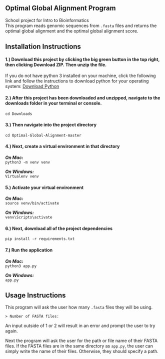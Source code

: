 ## Optimal Global Alignment Program

School project for Intro to Bioinformatics  
This program reads genomic sequences from `.fasta` files and returns the optimal global alignment and the optimal global alignment score.


## Installation Instructions

#### 1.) Download this project by clicking the big green button in the top right, then clicking Download ZIP. Then unzip the file.

If you do not have python 3 installed on your machine, click the following link and follow the instructions to download python for your operating system: [Download Python](https://realpython.com/installing-python/)  

#### 2.) After this project has been downloaded and unzipped, navigate to the downloads folder in your terminal or console.  

`cd Downloads`

#### 3.) Then navigate into the project directory  

`cd Optimal-Global-Alignment-master`

#### 4.) Next, create a virtual environment in that directory

***On Mac:***  
`python3 -m venv venv`  

***On Windows:***  
`Virtualenv venv`  

#### 5.) Activate your virtual environment

***On Mac:***  
`source venv/bin/activate`  

***On Windows:***  
`venv\Scripts\activate`  

#### 6.) Next, download all of the project dependencies  

`pip install -r requirements.txt`

#### 7.) Run the application

***On Mac:***  
`python3 app.py`  

***On Windows:***  
`app.py`  


## Usage Instructions

This program will ask the user how many `.fasta` files they will be using.  

`> Number of FASTA files: `  

An input outside of 1 or 2 will result in an error and prompt the user to try again.  

Next the program will ask the user for the path or file name of their FASTA files. If the FASTA files are in the same directory as `app.py`, the user can simply write the name of their files. Otherwise, they should specify a path.

